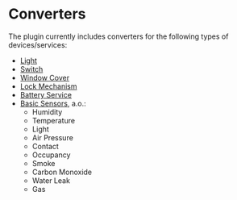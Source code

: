 # Converters
The plugin currently includes converters for the following types of devices/services:

* [Light](light.md)
* [Switch](switch.md)
* [Window Cover](cover.md)
* [Lock Mechanism](lock.md)
* [Battery Service](battery.md)
* [Basic Sensors](sensors.md), a.o.:
  * Humidity
  * Temperature
  * Light
  * Air Pressure
  * Contact
  * Occupancy
  * Smoke
  * Carbon Monoxide
  * Water Leak
  * Gas